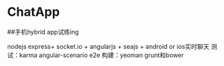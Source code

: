 ChatApp
=======
##手机hybrid app试练ing 

  nodejs express+ socket.io + angularjs + seajs + android or ios实时聊天
  测试：karma angular-scenario e2e
  构建：yeoman grunt和bower
